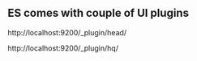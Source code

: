 ES comes with couple of UI plugins
---


http://localhost:9200/_plugin/head/

http://localhost:9200/_plugin/hq/